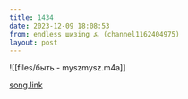 ```yaml
---
title: 1434
date: 2023-12-09 18:08:53
from: endless шизing ⍼ (channel1162404975)
layout: post
---
```


![[files/быть - myszmysz.m4a]]

[song.link](http://song.link/y/WxaVT6zAhi8)
